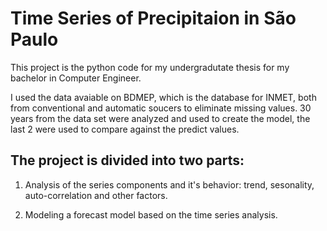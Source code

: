    # Time Series of Precipitaion in São Paulo

This project is the python code for my undergradutate thesis for my bachelor in Computer Engineer. 

I used the data avaiable on BDMEP, which is the database for INMET, both from conventional and automatic soucers to eliminate
missing values. 30 years from the data set were analyzed and used to create the model, the last 2 were used to compare against
the predict values.

## The project is divided into two parts:

1. Analysis of the series components and it's behavior: trend, sesonality, auto-correlation and other factors.

2. Modeling a forecast model based on the time series analysis.